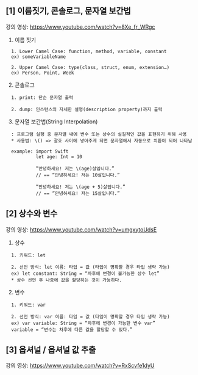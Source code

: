 ## [1] 이름짓기, 콘솔로그, 문자열 보간법
강의 영상: <https://www.youtube.com/watch?v=8Xe_fr_WRgc>

1.	이름 짓기
```
  1. Lower Camel Case: function, method, variable, constant
  ex) someVariableName
  
  2. Upper Camel Case: type(class, struct, enum, extension…)
  ex) Person, Point, Week
```

2.	콘솔로그
```
  1. print: 단순 문자열 출력
  
  2. dump: 인스턴스의 자세한 설명(description property)까지 출력
```

3.	문자열 보간법(String Interpolation)
```
  : 프로그램 실행 중 문자열 내에 변수 또는 상수의 실질적인 값을 표현하기 위해 사용
  * 사용법: \() => 괄호 사이에 넣어주게 되면 문자열에서 자동으로 치환이 되어 나타남
  
  example: import Swift
           let age: Int = 10
           
           ”안녕하세요! 저는 \(age)살입니다.”
           // == “안녕하세요! 저는 10살입니다.” 
           
           ”안녕하세요! 저는 \(age + 5)살입니다.”
           // == “안녕하세요! 저는 15살입니다.”

```


## [2] 상수와 변수
강의 영상: <https://www.youtube.com/watch?v=umgxytoUdsE>

1. 상수
```
  1. 키워드: let
  
  2. 선언 방식: let 이름: 타입 = 값 (타입이 명확할 경우 타입 생략 가능)
  ex) let constant: String = “차후에 변경이 불가능한 상수 let”
  * 상수 선언 후 나중에 값을 할당하는 것이 가능하다.
```

2. 변수
```
  1. 키워드: var
  
  2. 선언 방식: var 이름: 타입 = 값 (타입이 명확할 경우 타입 생략 가능)
  ex) var variable: String = “차후에 변경이 가능한 변수 var”
  variable = “변수는 차후에 다른 값을 할당할 수 있다.”
```


## [3] 옵셔널 / 옵셔널 값 추출
강의 영상: <https://www.youtube.com/watch?v=RxScvfe1dyU>




